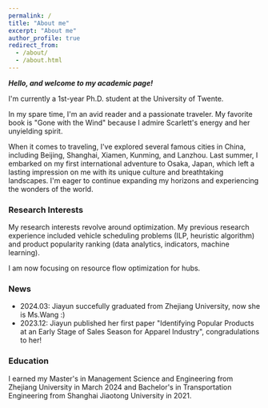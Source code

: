 ```yaml
---
permalink: /
title: "About me"
excerpt: "About me"
author_profile: true
redirect_from: 
  - /about/
  - /about.html
---
```


***Hello, and welcome to my academic page!***


I'm currently a 1st-year Ph.D. student at the University of Twente. 

In my spare time, I'm an avid reader and a passionate traveler. My favorite book is "Gone with the Wind" because I admire Scarlett's energy and her unyielding spirit. 

When it comes to traveling, I've explored several famous cities in China, including Beijing, Shanghai, Xiamen, Kunming, and Lanzhou. Last summer, I embarked on my first international adventure to Osaka, Japan, which left a lasting impression on me with its unique culture and breathtaking landscapes. I'm eager to continue expanding my horizons and experiencing the wonders of the world.


### Research Interests

My research interests revolve around optimization. 
My previous research experience included vehicle scheduling problems (ILP, heuristic algorithm) and product popularity ranking (data analytics, indicators, machine learning).


I am now focusing on resource flow optimization for hubs.

### News 
- 2024.03: Jiayun succefully graduated from Zhejiang University, now she is Ms.Wang :)
- 2023.12: Jiayun published her first paper "Identifying Popular Products at an Early Stage of Sales Season for Apparel Industry", congradulations to her!


### Education

I earned my Master's in Management Science and Engineering from Zhejiang University in March 2024 and Bachelor's in Transportation Engineering from Shanghai Jiaotong University in 2021.


